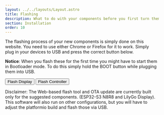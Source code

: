 ```yaml
---
layout: ../../layouts/Layout.astro
title: Flashing
description: What to do with your components before you first turn them on.
section: Installation
order: 10
---
```


The flashing process of your new components is simply done on this website. You need to use either Chrome or Firefox for it to work. Simply plug in your devices to USB and press the correct button below.

**Notice**: When you flash these for the first time you might have to start them in Bootloader mode. To do this simply hold the BOOT button while plugging them into USB.

<esp-web-install-button manifest="/manifests/display-manifest.json">
    <button slot="activate" class="bg-gray-50 border border-[#b0b3b8] border-opacity-40 hover:bg-gray-200 text-gray-700 focus:outline-none focus:ring-4 focus:ring-gray-200 rounded-full px-5 py-3 mr-2 gap-3 items-center text-center">Flash Display</button>
</esp-web-install-button>
<esp-web-install-button manifest="/manifests/controller-manifest.json">
    <button slot="activate" class="bg-gray-50 border border-[#b0b3b8] border-opacity-40 hover:bg-gray-200 text-gray-700 focus:outline-none focus:ring-4 focus:ring-gray-200 rounded-full px-5 py-3 mr-2 gap-3 items-center text-center">Flash Controller</button>
</esp-web-install-button>

<span class="font-medium">Disclaimer:</span> The Web-based flash tool and OTA update are currently built only for the suggested components. (ESP32-S3 N8R8 and LilyGo Display).
This software will also run on other configurations, but you will have to adjust the platformio build and flash those via USB.
